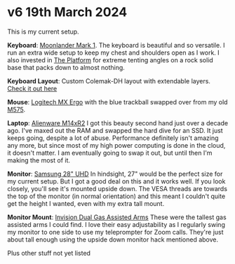 # v6 19th March 2024

This is my current setup.

**Keyboard**: [Moonlander Mark 1](https://www.zsa.io/moonlander). The keyboard is beautiful and so versatile. I run an extra wide setup to keep my chest and shoulders open as I work. I also invested in [The Platform](https://www.zsa.io/moonlander/platform) for extreme tenting angles on a rock solid base that packs down to almost nothing.

**Keyboard Layout**: Custom Colemak-DH layout with extendable layers.
[Check it out here](https://configure.zsa.io/moonlander/layouts/AnoBx/latest/0)

**Mouse**: [Logitech MX Ergo](https://www.logitech.com/en-gb/products/mice/mx-ergo-wireless-trackball-mouse.html) with the blue trackball swapped over from my old [M575](https://www.logitech.com/en-gb/products/mice/m575-ergo-wireless-trackball.910-005872.html?sp=2&searchclick=logi).

**Laptop**: [Alienware M14xR2](https://icecat.biz/en/p/alienware/v510612sgwin8/notebooks-m14x+-r2-16754855.html) I got this beauty second hand just over a decade ago. I've maxed out the RAM and swapped the hard dive for an SSD. It just keeps going, despite a lot of abuse.
Performance definitely isn't amazing any more, but since most of my high power computing is done in the cloud, it doesn't matter. I am eventually going to swap it out, but until then I'm making the most of it.

**Monitor**: [Samsung 28" UHD](https://www.samsung.com/uk/monitors/high-resolution/ur55-28-inch-ips-uhd-4k-lu28r550uqpxxu/) In hindsight, 27" would be the perfect size for my current setup. But I got a good deal on this and it works well. If you look closely, you'll see it's mounted upside down. The VESA threads are towards the top of the monitor (in normal orientation) and this meant I couldn't quite get the height I wanted, even with my extra tall mount.

**Monitor Mount**: [Invision Dual Gas Assisted Arms](https://www.amazon.co.uk/gp/product/B091ZK3DPV/ref=ppx_yo_dt_b_search_asin_title?ie=UTF8&psc=1) These were the tallest gas assisted arms I could find. I love their easy adjustability as I regularly swing my monitor to one side to use my teleprompter for Zoom calls. They're just about tall enough using the upside down monitor hack mentioned above.

Plus other stuff not yet listed
